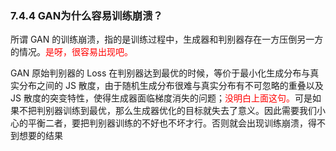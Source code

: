 

### 7.4.4 GAN为什么容易训练崩溃？

所谓 GAN 的训练崩溃，指的是训练过程中，生成器和判别器存在一方压倒另一方的情况。<span style="color:red;">是呀，很容易出现吧。</span>

GAN 原始判别器的 Loss 在判别器达到最优的时候，等价于最小化生成分布与真实分布之间的 JS 散度，由于随机生成分布很难与真实分布有不可忽略的重叠以及 JS 散度的突变特性，使得生成器面临梯度消失的问题；<span style="color:red;">没明白上面这句。</span>可是如果不把判别器训练到最优，那么生成器优化的目标就失去了意义。因此需要我们小心的平衡二者，要把判别器训练的不好也不坏才行。否则就会出现训练崩溃，得不到想要的结果
